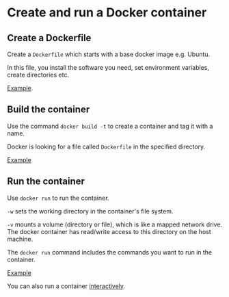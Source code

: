 # Create and run a Docker container

## Create a Dockerfile

Create a `Dockerfile` which starts with a base docker image e.g. Ubuntu.

In this file, you install the software you need, set environment variables, create directories etc.

[Example](Dockerfile).

## Build the container

Use the command `docker build -t` to create a container and tag it with a name.

Docker is looking for a file called `Dockerfile` in the specified directory.

[Example](build.sh)

## Run the container

Use `docker run` to run the container. 

`-w` sets the working directory in the container's file system.

`-v` mounts a volume (directory or file), which is like a mapped network drive. The docker container has read/write access to this directory on the host machine.

The `docker run` command includes the commands you want to run in the container.

[ Example](run.sh)

You can also run a container [interactively](interactive.sh).
